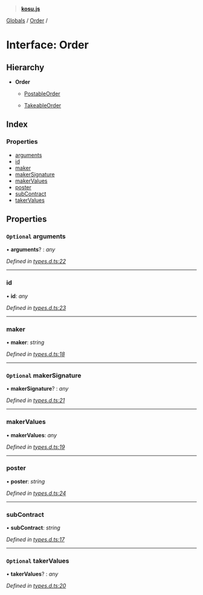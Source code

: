 > **[kosu.js](../README.md)**

[Globals](../globals.md) / [Order](order.md) /

# Interface: Order

## Hierarchy

-   **Order**

    -   [PostableOrder](postableorder.md)

    -   [TakeableOrder](takeableorder.md)

## Index

### Properties

-   [arguments](order.md#optional-arguments)
-   [id](order.md#id)
-   [maker](order.md#maker)
-   [makerSignature](order.md#optional-makersignature)
-   [makerValues](order.md#makervalues)
-   [poster](order.md#poster)
-   [subContract](order.md#subcontract)
-   [takerValues](order.md#optional-takervalues)

## Properties

### `Optional` arguments

• **arguments**? : _any_

_Defined in [types.d.ts:22](https://github.com/ParadigmFoundation/kosu-monorepo/blob/2f37cabf/packages/kosu.js/src/types.d.ts#L22)_

---

### id

• **id**: _any_

_Defined in [types.d.ts:23](https://github.com/ParadigmFoundation/kosu-monorepo/blob/2f37cabf/packages/kosu.js/src/types.d.ts#L23)_

---

### maker

• **maker**: _string_

_Defined in [types.d.ts:18](https://github.com/ParadigmFoundation/kosu-monorepo/blob/2f37cabf/packages/kosu.js/src/types.d.ts#L18)_

---

### `Optional` makerSignature

• **makerSignature**? : _any_

_Defined in [types.d.ts:21](https://github.com/ParadigmFoundation/kosu-monorepo/blob/2f37cabf/packages/kosu.js/src/types.d.ts#L21)_

---

### makerValues

• **makerValues**: _any_

_Defined in [types.d.ts:19](https://github.com/ParadigmFoundation/kosu-monorepo/blob/2f37cabf/packages/kosu.js/src/types.d.ts#L19)_

---

### poster

• **poster**: _string_

_Defined in [types.d.ts:24](https://github.com/ParadigmFoundation/kosu-monorepo/blob/2f37cabf/packages/kosu.js/src/types.d.ts#L24)_

---

### subContract

• **subContract**: _string_

_Defined in [types.d.ts:17](https://github.com/ParadigmFoundation/kosu-monorepo/blob/2f37cabf/packages/kosu.js/src/types.d.ts#L17)_

---

### `Optional` takerValues

• **takerValues**? : _any_

_Defined in [types.d.ts:20](https://github.com/ParadigmFoundation/kosu-monorepo/blob/2f37cabf/packages/kosu.js/src/types.d.ts#L20)_
